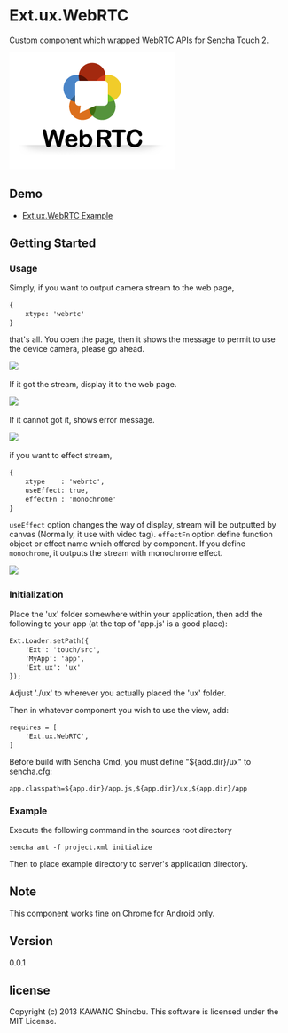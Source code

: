 # Ext.ux.WebRTC

Custom component which wrapped WebRTC APIs for Sencha Touch 2.

[![1](Logo-webrtc.png)](https://raw.github.com/kawanoshinobu/Ext.ux.AccordionList/master/Logo-webrtc.png)

## Demo

- [Ext.ux.WebRTC Example](http://kawanoshinobu.com/apps/webrtc)

## Getting Started

### Usage

Simply, if you want to output camera stream to the web page,

    {
        xtype: 'webrtc'
    }

that's all. You open the page, then it shows the message to permit to use the device camera, please go ahead.

<img src="https://raw.github.com/kawanoshinobu/Ext.ux.WebRTC/master/image1.png" width="30%"/>

If it got the stream, display it to the web page.

<img src="https://raw.github.com/kawanoshinobu/Ext.ux.WebRTC/master/image2.png" width="30%"/>

If it cannot got it, shows error message.

<img src="https://raw.github.com/kawanoshinobu/Ext.ux.WebRTC/master/image3.png" width="30%"/>

if you want to effect stream,

    {
        xtype    : 'webrtc',
        useEffect: true,
        effectFn : 'monochrome'
    }

`useEffect` option changes the way of display, stream will be outputted by canvas (Normally, it use with video tag). `effectFn` option define function object or effect name which offered by component. If you define `monochrome`, it outputs the stream with monochrome effect.

<img src="https://raw.github.com/kawanoshinobu/Ext.ux.WebRTC/master/image4.png" width="30%"/>

### Initialization

Place the 'ux' folder somewhere within your application, then add the following to your app (at the top of 'app.js' is a good place):

    Ext.Loader.setPath({
        'Ext': 'touch/src',
        'MyApp': 'app',
        'Ext.ux': 'ux'
    });

Adjust './ux' to wherever you actually placed the 'ux' folder.

Then in whatever component you wish to use the view, add:

    requires = [
        'Ext.ux.WebRTC',
    ]

Before build with Sencha Cmd, you must define "${add.dir}/ux" to sencha.cfg:

    app.classpath=${app.dir}/app.js,${app.dir}/ux,${app.dir}/app

### Example

Execute the following command in the sources root directory

    sencha ant -f project.xml initialize

Then to place example directory to server's application directory.

## Note

This component works fine on Chrome for Android only.


## Version

0.0.1

## license

Copyright (c) 2013 KAWANO Shinobu. This software is licensed under the MIT License.

